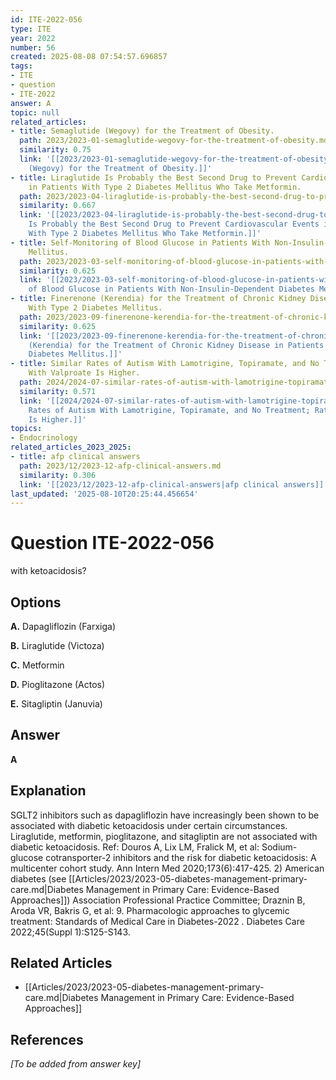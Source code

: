 ```yaml
---
id: ITE-2022-056
type: ITE
year: 2022
number: 56
created: 2025-08-08 07:54:57.696857
tags:
- ITE
- question
- ITE-2022
answer: A
topic: null
related_articles:
- title: Semaglutide (Wegovy) for the Treatment of Obesity.
  path: 2023/2023-01-semaglutide-wegovy-for-the-treatment-of-obesity.md
  similarity: 0.75
  link: '[[2023/2023-01-semaglutide-wegovy-for-the-treatment-of-obesity|Semaglutide
    (Wegovy) for the Treatment of Obesity.]]'
- title: Liraglutide Is Probably the Best Second Drug to Prevent Cardiovascular Events
    in Patients With Type 2 Diabetes Mellitus Who Take Metformin.
  path: 2023/2023-04-liraglutide-is-probably-the-best-second-drug-to-prevent-card.md
  similarity: 0.667
  link: '[[2023/2023-04-liraglutide-is-probably-the-best-second-drug-to-prevent-card|Liraglutide
    Is Probably the Best Second Drug to Prevent Cardiovascular Events in Patients
    With Type 2 Diabetes Mellitus Who Take Metformin.]]'
- title: Self-Monitoring of Blood Glucose in Patients With Non-Insulin-Dependent Diabetes
    Mellitus.
  path: 2023/2023-03-self-monitoring-of-blood-glucose-in-patients-with-non-insuli.md
  similarity: 0.625
  link: '[[2023/2023-03-self-monitoring-of-blood-glucose-in-patients-with-non-insuli|Self-Monitoring
    of Blood Glucose in Patients With Non-Insulin-Dependent Diabetes Mellitus.]]'
- title: Finerenone (Kerendia) for the Treatment of Chronic Kidney Disease in Patients
    With Type 2 Diabetes Mellitus.
  path: 2023/2023-09-finerenone-kerendia-for-the-treatment-of-chronic-kidney-dise.md
  similarity: 0.625
  link: '[[2023/2023-09-finerenone-kerendia-for-the-treatment-of-chronic-kidney-dise|Finerenone
    (Kerendia) for the Treatment of Chronic Kidney Disease in Patients With Type 2
    Diabetes Mellitus.]]'
- title: Similar Rates of Autism With Lamotrigine, Topiramate, and No Treatment; Rate
    With Valproate Is Higher.
  path: 2024/2024-07-similar-rates-of-autism-with-lamotrigine-topiramate-and-no-t.md
  similarity: 0.571
  link: '[[2024/2024-07-similar-rates-of-autism-with-lamotrigine-topiramate-and-no-t|Similar
    Rates of Autism With Lamotrigine, Topiramate, and No Treatment; Rate With Valproate
    Is Higher.]]'
topics:
- Endocrinology
related_articles_2023_2025:
- title: afp clinical answers
  path: 2023/12/2023-12-afp-clinical-answers.md
  similarity: 0.306
  link: '[[2023/12/2023-12-afp-clinical-answers|afp clinical answers]]'
last_updated: '2025-08-10T20:25:44.456654'
---
```


# Question ITE-2022-056

with ketoacidosis?

## Options

**A.** Dapagliflozin (Farxiga)

**B.** Liraglutide (Victoza)

**C.** Metformin

**D.** Pioglitazone (Actos)

**E.** Sitagliptin (Januvia)

## Answer

**A**

## Explanation

SGLT2 inhibitors such as dapagliflozin have increasingly been shown to be associated with diabetic
ketoacidosis under certain circumstances. Liraglutide, metformin, pioglitazone, and sitagliptin are not
associated with diabetic ketoacidosis.
Ref: Douros A, Lix LM, Fralick M, et al: Sodium-glucose cotransporter-2 inhibitors and the risk for diabetic ketoacidosis: A
multicenter cohort study. Ann Intern Med  2020;173(6):417-425. 2) American diabetes (see [[Articles/2023/2023-05-diabetes-management-primary-care.md|Diabetes Management in Primary Care: Evidence-Based Approaches]]) Association Professional Practice
Committee; Draznin B, Aroda VR, Bakris G, et al: 9. Pharmacologic approaches to glycemic treatment: Standards of
Medical Care in Diabetes-2022 . Diabetes Care  2022;45(Suppl 1):S125-S143.



## Related Articles

- [[Articles/2023/2023-05-diabetes-management-primary-care.md|Diabetes Management in Primary Care: Evidence-Based Approaches]]

## References

*[To be added from answer key]*
